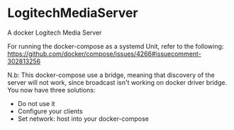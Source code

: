 # LogitechMediaServer

A docker Logitech Media Server

For running the docker-compose as a systemd Unit, refer to the following:
https://github.com/docker/compose/issues/4266#issuecomment-302813256

N.b:
This docker-compose use a bridge, meaning that discovery of the server will not
work, since broadcast isn't working on docker driver bridge.
You now have three solutions:
- Do not use it
- Configure your clients
- Set network: host into your docker-compose

